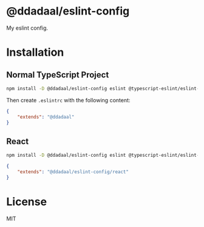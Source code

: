 # @ddadaal/eslint-config

My eslint config.

# Installation

## Normal TypeScript Project

```bash
npm install -D @ddadaal/eslint-config eslint @typescript-eslint/eslint-plugin
```

Then create `.eslintrc` with the following content:

```json
{
    "extends": "@ddadaal"
}
```

## React

```bash
npm install -D @ddadaal/eslint-config eslint @typescript-eslint/eslint-plugin eslint-plugin-react
```

```json
{
    "extends": "@ddadaal/eslint-config/react"
}
```

# License

MIT